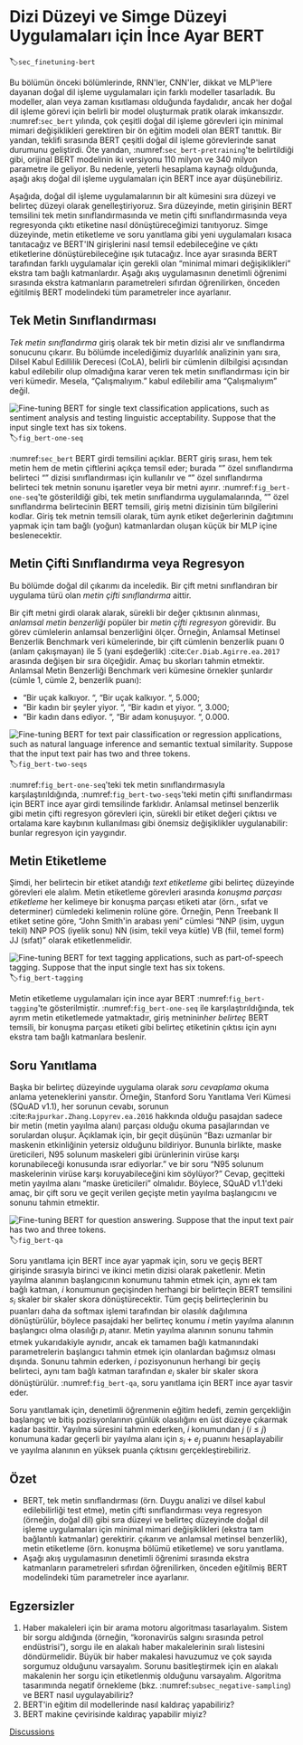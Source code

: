 # Dizi Düzeyi ve Simge Düzeyi Uygulamaları için İnce Ayar BERT
:label:`sec_finetuning-bert`

Bu bölümün önceki bölümlerinde, RNN'ler, CNN'ler, dikkat ve MLP'lere dayanan doğal dil işleme uygulamaları için farklı modeller tasarladık. Bu modeller, alan veya zaman kısıtlaması olduğunda faydalıdır, ancak her doğal dil işleme görevi için belirli bir model oluşturmak pratik olarak imkansızdır. :numref:`sec_bert` yılında, çok çeşitli doğal dil işleme görevleri için minimal mimari değişiklikleri gerektiren bir ön eğitim modeli olan BERT tanıttık. Bir yandan, teklifi sırasında BERT çeşitli doğal dil işleme görevlerinde sanat durumunu geliştirdi. Öte yandan, :numref:`sec_bert-pretraining`'te belirtildiği gibi, orijinal BERT modelinin iki versiyonu 110 milyon ve 340 milyon parametre ile geliyor. Bu nedenle, yeterli hesaplama kaynağı olduğunda, aşağı akış doğal dil işleme uygulamaları için BERT ince ayar düşünebiliriz. 

Aşağıda, doğal dil işleme uygulamalarının bir alt kümesini sıra düzeyi ve belirteç düzeyi olarak genelleştiriyoruz. Sıra düzeyinde, metin girişinin BERT temsilini tek metin sınıflandırmasında ve metin çifti sınıflandırmasında veya regresyonda çıktı etiketine nasıl dönüştüreceğimizi tanıtıyoruz. Simge düzeyinde, metin etiketleme ve soru yanıtlama gibi yeni uygulamaları kısaca tanıtacağız ve BERT'IN girişlerini nasıl temsil edebileceğine ve çıktı etiketlerine dönüştürebileceğine ışık tutacağız. İnce ayar sırasında BERT tarafından farklı uygulamalar için gerekli olan “minimal mimari değişiklikleri” ekstra tam bağlı katmanlardır. Aşağı akış uygulamasının denetimli öğrenimi sırasında ekstra katmanların parametreleri sıfırdan öğrenilirken, önceden eğitilmiş BERT modelindeki tüm parametreler ince ayarlanır. 

## Tek Metin Sınıflandırması

*Tek metin sınıflandırma* giriş olarak tek bir metin dizisi alır ve sınıflandırma sonucunu çıkarır.
Bu bölümde incelediğimiz duyarlılık analizinin yanı sıra, Dilsel Kabul Edillilik Derecesi (CoLA), belirli bir cümlenin dilbilgisi açısından kabul edilebilir olup olmadığına karar veren tek metin sınıflandırması için bir veri kümedir. Mesela, “Çalışmalıyım.” kabul edilebilir ama “Çalışmalıyım” değil. 

![Fine-tuning BERT for single text classification applications, such as sentiment analysis and testing linguistic acceptability. Suppose that the input single text has six tokens.](../img/bert-one-seq.svg)
:label:`fig_bert-one-seq`

:numref:`sec_bert` BERT girdi temsilini açıklar. BERT giriş sırası, hem tek metin hem de metin çiftlerini açıkça temsil eder; burada “” özel sınıflandırma belirteci “<cls>” dizisi sınıflandırması için kullanılır ve “<sep>” özel sınıflandırma belirteci tek metnin sonunu işaretler veya bir metni ayırır. :numref:`fig_bert-one-seq`'te gösterildiği gibi, tek metin sınıflandırma uygulamalarında, “<cls>” özel sınıflandırma belirtecinin BERT temsili, giriş metni dizisinin tüm bilgilerini kodlar. Giriş tek metnin temsili olarak, tüm ayrık etiket değerlerinin dağıtımını yapmak için tam bağlı (yoğun) katmanlardan oluşan küçük bir MLP içine beslenecektir. 

## Metin Çifti Sınıflandırma veya Regresyon

Bu bölümde doğal dil çıkarımı da inceledik. Bir çift metni sınıflandıran bir uygulama türü olan *metin çifti sınıflandırma* aittir. 

Bir çift metni girdi olarak alarak, sürekli bir değer çıktısının alınması,
*anlamsal metin benzerliği* popüler bir *metin çifti regresyon* görevidir.
Bu görev cümlelerin anlamsal benzerliğini ölçer. Örneğin, Anlamsal Metinsel Benzerlik Benchmark veri kümelerinde, bir çift cümlenin benzerlik puanı 0 (anlam çakışmayan) ile 5 (yani eşdeğerlik) :cite:`Cer.Diab.Agirre.ea.2017` arasında değişen bir sıra ölçeğidir. Amaç bu skorları tahmin etmektir. Anlamsal Metin Benzerliği Benchmark veri kümesine örnekler şunlardır (cümle 1, cümle 2, benzerlik puanı): 

* “Bir uçak kalkıyor. “, “Bir uçak kalkıyor. “, 5.000;
* “Bir kadın bir şeyler yiyor. “, “Bir kadın et yiyor. “, 3.000;
* “Bir kadın dans ediyor. “, “Bir adam konuşuyor. “, 0.000.

![Fine-tuning BERT for text pair classification or regression applications, such as natural language inference and semantic textual similarity. Suppose that the input text pair has two and three tokens.](../img/bert-two-seqs.svg)
:label:`fig_bert-two-seqs`

:numref:`fig_bert-one-seq`'teki tek metin sınıflandırmasıyla karşılaştırıldığında, :numref:`fig_bert-two-seqs`'teki metin çifti sınıflandırması için BERT ince ayar girdi temsilinde farklıdır. Anlamsal metinsel benzerlik gibi metin çifti regresyon görevleri için, sürekli bir etiket değeri çıktısı ve ortalama kare kaybının kullanılması gibi önemsiz değişiklikler uygulanabilir: bunlar regresyon için yaygındır. 

## Metin Etiketleme

Şimdi, her belirtecin bir etiket atandığı *text etiketleme* gibi belirteç düzeyinde görevleri ele alalım. Metin etiketleme görevleri arasında
*konuşma parçası etiketleme* her kelimeye bir konuşma parçası etiketi atar (örn., sıfat ve determiner)
cümledeki kelimenin rolüne göre. Örneğin, Penn Treebank II etiket setine göre, “John Smith'in arabası yeni” cümlesi “NNP (isim, uygun tekil) NNP POS (iyelik sonu) NN (isim, tekil veya kütle) VB (fiil, temel form) JJ (sıfat)” olarak etiketlenmelidir. 

![Fine-tuning BERT for text tagging applications, such as part-of-speech tagging. Suppose that the input single text has six tokens.](../img/bert-tagging.svg)
:label:`fig_bert-tagging`

Metin etiketleme uygulamaları için ince ayar BERT :numref:`fig_bert-tagging`'te gösterilmiştir. :numref:`fig_bert-one-seq` ile karşılaştırıldığında, tek ayrım metin etiketlemede yatmaktadır, giriş metninin*her belirteç* BERT temsili, bir konuşma parçası etiketi gibi belirteç etiketinin çıktısı için aynı ekstra tam bağlı katmanlara beslenir. 

## Soru Yanıtlama

Başka bir belirteç düzeyinde uygulama olarak
*soru cevaplama* okuma anlama yeteneklerini yansıtır.
Örneğin, Stanford Soru Yanıtlama Veri Kümesi (SQuAD v1.1), her sorunun cevabı, sorunun :cite:`Rajpurkar.Zhang.Lopyrev.ea.2016` hakkında olduğu pasajdan sadece bir metin (metin yayılma alanı) parçası olduğu okuma pasajlarından ve sorulardan oluşur. Açıklamak için, bir geçit düşünün “Bazı uzmanlar bir maskenin etkinliğinin yetersiz olduğunu bildiriyor. Bununla birlikte, maske üreticileri, N95 solunum maskeleri gibi ürünlerinin virüse karşı korunabileceği konusunda ısrar ediyorlar.” ve bir soru “N95 solunum maskelerinin virüse karşı koruyabileceğini kim söylüyor?” Cevap, geçitteki metin yayılma alanı “maske üreticileri” olmalıdır. Böylece, SQuAD v1.1'deki amaç, bir çift soru ve geçit verilen geçişte metin yayılma başlangıcını ve sonunu tahmin etmektir. 

![Fine-tuning BERT for question answering. Suppose that the input text pair has two and three tokens.](../img/bert-qa.svg)
:label:`fig_bert-qa`

Soru yanıtlama için BERT ince ayar yapmak için, soru ve geçiş BERT girişinde sırasıyla birinci ve ikinci metin dizisi olarak paketlenir. Metin yayılma alanının başlangıcının konumunu tahmin etmek için, aynı ek tam bağlı katman, $i$ konumunun geçişinden herhangi bir belirteçin BERT temsilini $s_i$ skaler bir skaler skora dönüştürecektir. Tüm geçiş belirteçlerinin bu puanları daha da softmax işlemi tarafından bir olasılık dağılımına dönüştürülür, böylece pasajdaki her belirteç konumu $i$ metin yayılma alanının başlangıcı olma olasılığı $p_i$ atanır. Metin yayılma alanının sonunu tahmin etmek yukarıdakiyle aynıdır, ancak ek tamamen bağlı katmanındaki parametrelerin başlangıcı tahmin etmek için olanlardan bağımsız olması dışında. Sonunu tahmin ederken, $i$ pozisyonunun herhangi bir geçiş belirteci, aynı tam bağlı katman tarafından $e_i$ skaler bir skaler skora dönüştürülür. :numref:`fig_bert-qa`, soru yanıtlama için BERT ince ayar tasvir eder. 

Soru yanıtlamak için, denetimli öğrenmenin eğitim hedefi, zemin gerçekliğin başlangıç ve bitiş pozisyonlarının günlük olasılığını en üst düzeye çıkarmak kadar basittir. Yayılma süresini tahmin ederken, $i$ konumundan $j$ ($i \leq j$) konumuna kadar geçerli bir yayılma alanı için $s_i + e_j$ puanını hesaplayabilir ve yayılma alanının en yüksek puanla çıktısını gerçekleştirebiliriz. 

## Özet

* BERT, tek metin sınıflandırması (örn. Duygu analizi ve dilsel kabul edilebilirliği test etme), metin çifti sınıflandırması veya regresyon (örneğin, doğal dil) gibi sıra düzeyi ve belirteç düzeyinde doğal dil işleme uygulamaları için minimal mimari değişiklikleri (ekstra tam bağlantılı katmanlar) gerektirir. çıkarım ve anlamsal metinsel benzerlik), metin etiketleme (örn. konuşma bölümü etiketleme) ve soru yanıtlama.
* Aşağı akış uygulamasının denetimli öğrenimi sırasında ekstra katmanların parametreleri sıfırdan öğrenilirken, önceden eğitilmiş BERT modelindeki tüm parametreler ince ayarlanır.

## Egzersizler

1. Haber makaleleri için bir arama motoru algoritması tasarlayalım. Sistem bir sorgu aldığında (örneğin, “koronavirüs salgını sırasında petrol endüstrisi”), sorgu ile en alakalı haber makalelerinin sıralı listesini döndürmelidir. Büyük bir haber makalesi havuzumuz ve çok sayıda sorgumuz olduğunu varsayalım. Sorunu basitleştirmek için en alakalı makalenin her sorgu için etiketlenmiş olduğunu varsayalım. Algoritma tasarımında negatif örnekleme (bkz. :numref:`subsec_negative-sampling`) ve BERT nasıl uygulayabiliriz?
1. BERT'in eğitim dil modellerinde nasıl kaldıraç yapabiliriz?
1. BERT makine çevirisinde kaldıraç yapabilir miyiz?

[Discussions](https://discuss.d2l.ai/t/396)
